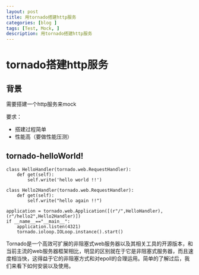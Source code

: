 ```yaml
---
layout: post
title: 用tornado搭建http服务
categories: [blog ]
tags: [Test, Mock, ]
description: 用tornado搭建http服务
---
```

# tornado搭建http服务

## 背景
需要搭建一个http服务来mock

要求：<br />

* 搭建过程简单
* 性能高（要做性能压测）


## tornado-helloWorld!

```
class HelloHandler(tornado.web.RequestHandler):
    def get(self):
        self.write('hello world !!')

class Hello2Handler(tornado.web.RequestHandler):
    def get(self):
        self.write("hello again !!")

application = tornado.web.Application([(r"/",HelloHandler),(r"/hello2",Hello2Handler)])
if __name__=="__main__":
    application.listen(4321)
    tornado.ioloop.IOLoop.instance().start()

```

Tornado是一个高效可扩展的非阻塞式web服务器以及其相关工具的开源版本，和当前主流的web服务器框架相比，明显的区别就在于它是非阻塞式服务器，而且速度相当快，这得益于它的非阻塞方式和对epoll的合理运用。简单的了解过后，我们来看下如何安装以及使用。<br />

